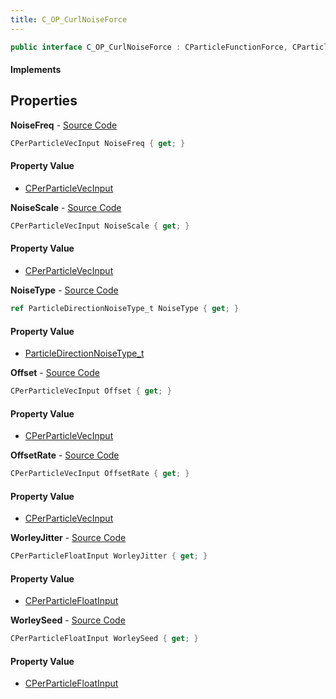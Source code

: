 ```yaml
---
title: C_OP_CurlNoiseForce
---
```


```csharp
public interface C_OP_CurlNoiseForce : CParticleFunctionForce, CParticleFunction, ISchemaClass<CParticleFunction>, ISchemaClass<CParticleFunctionForce>, ISchemaClass<C_OP_CurlNoiseForce>, ISchemaField, ISchemaClass, INativeHandle
```

#### Implements

## Properties

**NoiseFreq** - [Source Code](https://github.com/swiftly-solution/swiftlys2/blob/main/managed/src/SwiftlyS2.Generated/Schemas/Interfaces/C_OP_CurlNoiseForce.cs#L18)

```csharp
CPerParticleVecInput NoiseFreq { get; }
```

#### Property Value

- [CPerParticleVecInput](/docs/api/shared/schemadefinitions/cperparticlevecinput)

**NoiseScale** - [Source Code](https://github.com/swiftly-solution/swiftlys2/blob/main/managed/src/SwiftlyS2.Generated/Schemas/Interfaces/C_OP_CurlNoiseForce.cs#L20)

```csharp
CPerParticleVecInput NoiseScale { get; }
```

#### Property Value

- [CPerParticleVecInput](/docs/api/shared/schemadefinitions/cperparticlevecinput)

**NoiseType** - [Source Code](https://github.com/swiftly-solution/swiftlys2/blob/main/managed/src/SwiftlyS2.Generated/Schemas/Interfaces/C_OP_CurlNoiseForce.cs#L16)

```csharp
ref ParticleDirectionNoiseType_t NoiseType { get; }
```

#### Property Value

- [ParticleDirectionNoiseType_t](/docs/api/shared/schemadefinitions/particledirectionnoisetype_t)

**Offset** - [Source Code](https://github.com/swiftly-solution/swiftlys2/blob/main/managed/src/SwiftlyS2.Generated/Schemas/Interfaces/C_OP_CurlNoiseForce.cs#L22)

```csharp
CPerParticleVecInput Offset { get; }
```

#### Property Value

- [CPerParticleVecInput](/docs/api/shared/schemadefinitions/cperparticlevecinput)

**OffsetRate** - [Source Code](https://github.com/swiftly-solution/swiftlys2/blob/main/managed/src/SwiftlyS2.Generated/Schemas/Interfaces/C_OP_CurlNoiseForce.cs#L24)

```csharp
CPerParticleVecInput OffsetRate { get; }
```

#### Property Value

- [CPerParticleVecInput](/docs/api/shared/schemadefinitions/cperparticlevecinput)

**WorleyJitter** - [Source Code](https://github.com/swiftly-solution/swiftlys2/blob/main/managed/src/SwiftlyS2.Generated/Schemas/Interfaces/C_OP_CurlNoiseForce.cs#L28)

```csharp
CPerParticleFloatInput WorleyJitter { get; }
```

#### Property Value

- [CPerParticleFloatInput](/docs/api/shared/schemadefinitions/cperparticlefloatinput)

**WorleySeed** - [Source Code](https://github.com/swiftly-solution/swiftlys2/blob/main/managed/src/SwiftlyS2.Generated/Schemas/Interfaces/C_OP_CurlNoiseForce.cs#L26)

```csharp
CPerParticleFloatInput WorleySeed { get; }
```

#### Property Value

- [CPerParticleFloatInput](/docs/api/shared/schemadefinitions/cperparticlefloatinput)

